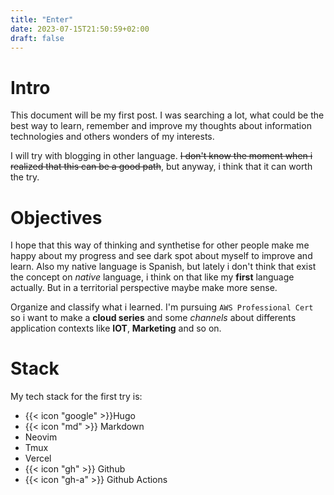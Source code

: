 ```yaml
---
title: "Enter"
date: 2023-07-15T21:50:59+02:00
draft: false
---
```

# Intro
This document will be my first post. I was searching a lot, what could be the best way to learn, remember and improve my thoughts about information technologies and others wonders of my interests. 

I will try with blogging in other language. ~~I don't know the moment when i realized that this can be a good path~~, but anyway, i think that it can worth the try.

# Objectives
I hope that this way of thinking and synthetise for other people make me happy about my progress and see dark spot about myself to improve and learn. Also my native language is Spanish, but lately i don't think that exist the concept on *native* language, i think on that like my **first** language actually. But in a territorial perspective maybe make more sense.

Organize and classify what i learned. I'm pursuing `AWS Professional Cert` so i want to make a **cloud series** and some *channels* about differents application contexts like **IOT**, **Marketing** and so on. 
# Stack
My tech stack for the first try is:
- {{< icon "google" >}}Hugo 
- {{< icon "md" >}} Markdown
- Neovim
- Tmux
- Vercel
- {{< icon "gh" >}} Github
- {{< icon "gh-a" >}} Github Actions

